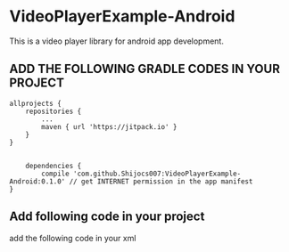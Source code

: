 # VideoPlayerExample-Android
This is a video player library for android app development.

## ADD THE FOLLOWING GRADLE CODES IN YOUR PROJECT

	allprojects {
		repositories {
			...
			maven { url 'https://jitpack.io' }
		}
	}
	
	
		dependencies {
	        compile 'com.github.Shijocs007:VideoPlayerExample-Android:0.1.0' // get INTERNET permission in the app manifest
	}

 

## Add following code in your project

add the following code in your xml

<FrameLayout
        android:id="@+id/content_frame"
        android:layout_width="match_parent"
        android:layout_height="wrap_content"/>
